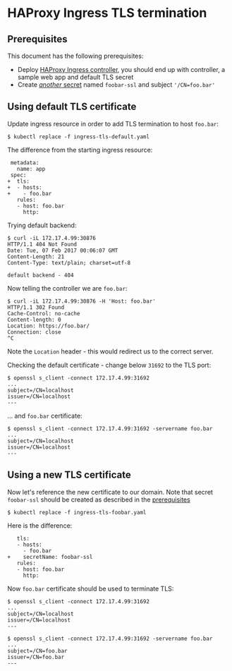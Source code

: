 # HAProxy Ingress TLS termination

## Prerequisites

This document has the following prerequisites:

* Deploy [HAProxy Ingress controller](/examples/deployment/haproxy), you should end up with controller, a sample web app and default TLS secret
* Create [*another* secret](/examples/PREREQUISITES.md#tls-certificates) named `foobar-ssl` and subject `'/CN=foo.bar'`

## Using default TLS certificate

Update ingress resource in order to add TLS termination to host `foo.bar`:

```console
$ kubectl replace -f ingress-tls-default.yaml
```

The difference from the starting ingress resource:

```console
 metadata:
   name: app
 spec:
+  tls:
+  - hosts:
+    - foo.bar
   rules:
   - host: foo.bar
     http:
```

Trying default backend:

```console
$ curl -iL 172.17.4.99:30876            
HTTP/1.1 404 Not Found
Date: Tue, 07 Feb 2017 00:06:07 GMT
Content-Length: 21
Content-Type: text/plain; charset=utf-8

default backend - 404
```

Now telling the controller we are `foo.bar`:

```console
$ curl -iL 172.17.4.99:30876 -H 'Host: foo.bar'
HTTP/1.1 302 Found
Cache-Control: no-cache
Content-length: 0
Location: https://foo.bar/
Connection: close
^C
```

Note the `Location` header - this would redirect us to the correct server.

Checking the default certificate - change below `31692` to the TLS port:

```console
$ openssl s_client -connect 172.17.4.99:31692
...
subject=/CN=localhost
issuer=/CN=localhost
---
```

... and `foo.bar` certificate:

```console
$ openssl s_client -connect 172.17.4.99:31692 -servername foo.bar
...
subject=/CN=localhost
issuer=/CN=localhost
---
```

## Using a new TLS certificate

Now let's reference the new certificate to our domain. Note that secret
`foobar-ssl` should be created as described in the [prerequisites](#prerequisites)

```console
$ kubectl replace -f ingress-tls-foobar.yaml 
```

Here is the difference:

```console
   tls:
   - hosts:
     - foo.bar
+    secretName: foobar-ssl
   rules:
   - host: foo.bar
     http:
```

Now `foo.bar` certificate should be used to terminate TLS:

```console
$ openssl s_client -connect 172.17.4.99:31692
...
subject=/CN=localhost
issuer=/CN=localhost
---

$ openssl s_client -connect 172.17.4.99:31692 -servername foo.bar
...
subject=/CN=foo.bar
issuer=/CN=foo.bar
---
```
